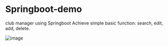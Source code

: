 # Springboot-demo
club manager using Springboot
Achieve simple basic function: search, edit, add, delete.

 ![image](https://github.com/feifanz/Springboot-demo/images/index.png)
